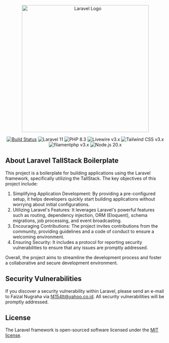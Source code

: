 <p align="center"><a href="https://laravel.com" target="_blank"><img src="https://raw.githubusercontent.com/laravel/art/master/logo-lockup/5%20SVG/2%20CMYK/1%20Full%20Color/laravel-logolockup-cmyk-red.svg" width="400" alt="Laravel Logo"></a></p>

<p align="center">
<a href="https://github.com/fzldn/laravel-tallstack-boilerplate/actions"><img src="https://github.com/fzldn/laravel-tallstack-boilerplate/workflows/tests/badge.svg" alt="Build Status"></a>
<img src="https://img.shields.io/badge/Laravel-11-red?logo=laravel" alt="Laravel 11">
<img src="https://img.shields.io/badge/PHP-8.3-777BB4?logo=php" alt="PHP 8.3">
<img src="https://img.shields.io/badge/Livewire-3.x-FB70A8?logo=livewire" alt="Livewire v3.x">
<img src="https://img.shields.io/badge/Tailwind_CSS-3.x-06B6D4?logo=tailwindcss" alt="Tailwind CSS v3.x">
<img src="https://img.shields.io/badge/filamentphp-3.x-FFA435?logo=filamentphp" alt="filamentphp v3.x">
<img src="https://img.shields.io/badge/Node.js-20.x-5FA04E?logo=nodedotjs" alt="Node.js 20.x">
</p>

## About Laravel TallStack Boilerplate

This project is a boilerplate for building applications using the Laravel framework, specifically utilizing the TallStack. The key objectives of this project include:

1. Simplifying Application Development: By providing a pre-configured setup, it helps developers quickly start building applications without worrying about initial configurations.
1. Utilizing Laravel's Features: It leverages Laravel's powerful features such as routing, dependency injection, ORM (Eloquent), schema migrations, job processing, and event broadcasting.
1. Encouraging Contributions: The project invites contributions from the community, providing guidelines and a code of conduct to ensure a welcoming environment.
1. Ensuring Security: It includes a protocol for reporting security vulnerabilities to ensure that any issues are promptly addressed.

Overall, the project aims to streamline the development process and foster a collaborative and secure development environment.

## Security Vulnerabilities

If you discover a security vulnerability within Laravel, please send an e-mail to Faizal Nugraha via [f4154lt@yahoo.co.id](mailto:f4154lt@yahoo.co.id). All security vulnerabilities will be promptly addressed.

## License

The Laravel framework is open-sourced software licensed under the [MIT license](https://opensource.org/licenses/MIT).
